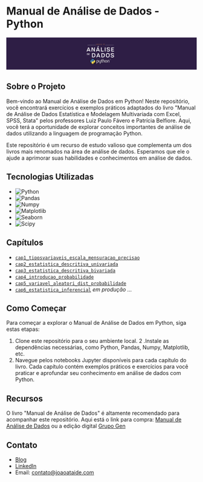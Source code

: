 # Manual de Análise de Dados - Python

![Project Image](banner.png.png)

## Sobre o Projeto

Bem-vindo ao Manual de Análise de Dados em Python! Neste repositório, você encontrará exercícios e exemplos práticos adaptados do livro "Manual de Análise de Dados Estatística e Modelagem Multivariada com Excel, SPSS, Stata" pelos professores Luiz Paulo Fávero e Patrícia Belfiore. Aqui, você terá a oportunidade de explorar conceitos importantes de análise de dados utilizando a linguagem de programação Python.

Este repositório é um recurso de estudo valioso que complementa um dos livros mais renomados na área de análise de dados. Esperamos que ele o ajude a aprimorar suas habilidades e conhecimentos em análise de dados.

## Tecnologias Utilizadas

- ![Python](https://img.shields.io/badge/Python-3.10.11-blue)
- ![Pandas](https://img.shields.io/badge/Pandas-1.5.3-blue)
- ![Numpy](https://img.shields.io/badge/Numpy-1.22.4-blue)
- ![Matplotlib](https://img.shields.io/badge/Matplotlib-3.7.1-blue)
- ![Seaborn](https://img.shields.io/badge/Seaborn-0.12.2-blue)
- ![Scipy](https://img.shields.io/badge/Scipy-1.10.1-blue)

## Capítulos
- [`cap1_tiposvariaveis_escala_mensuracao_precisao`](https://github.com/jvataidee/ManualdeAnalisedeDadosPython/blob/master/cap1_tiposvariaveis_escala_mensuracao_precisao.ipynb)
- [`cap2_estatistica_descritiva_univariada`](https://github.com/jvataidee/ManualdeAnalisedeDadosPython/blob/master/cap2_estatistica_descritiva_univariada.ipynb)
- [`cap3_estatistica_descritiva_bivariada`](https://github.com/jvataidee/ManualdeAnalisedeDadosPython/blob/master/cap3_estatistica_descritiva_bivariada.ipynb)
- [`cap4_introducao_probabilidade`](https://github.com/jvataidee/ManualdeAnalisedeDadosPython/blob/master/cap4_introducao_probabilidade.ipynb)
- [`cap5_variavel_aleatori_dist_probabilidade`](https://github.com/jvataidee/ManualdeAnalisedeDadosPython/blob/master/cap1_tiposvariaveis_escala_mensuracao_precisao.ipynb)
- [`cap6_estatistica_inferencial`](https://github.com/jvataidee/ManualdeAnalisedeDadosPython/blob/master/cap6_estatistica_inferencial.ipynb) *em produção ...*

## Como Começar
Para começar a explorar o Manual de Análise de Dados em Python, siga estas etapas:

1. Clone este repositório para o seu ambiente local.
2 .Instale as dependências necessárias, como Python, Pandas, Numpy, Matplotlib, etc.
3. Navegue pelos notebooks Jupyter disponíveis para cada capítulo do livro. Cada capítulo contém exemplos práticos e exercícios para você praticar e aprofundar seu conhecimento em análise de dados com Python.

## Recursos

O livro "Manual de Análise de Dados" é altamente recomendado para acompanhar este repositório. Aqui está o link para compra: [Manual de Análise de Dados](https://www.amazon.com.br/Manual-An%C3%A1lise-Dados-Luiz-F%C3%A1vero/dp/8535270876) ou a edição digital [Grupo Gen](https://www.grupogen.com.br/)

## Contato

- [Blog](www.joaoataide.com)
- [LinkedIn](https://www.linkedin.com/in/joaoataidee/)
- Email: contato@joaoataide.com
